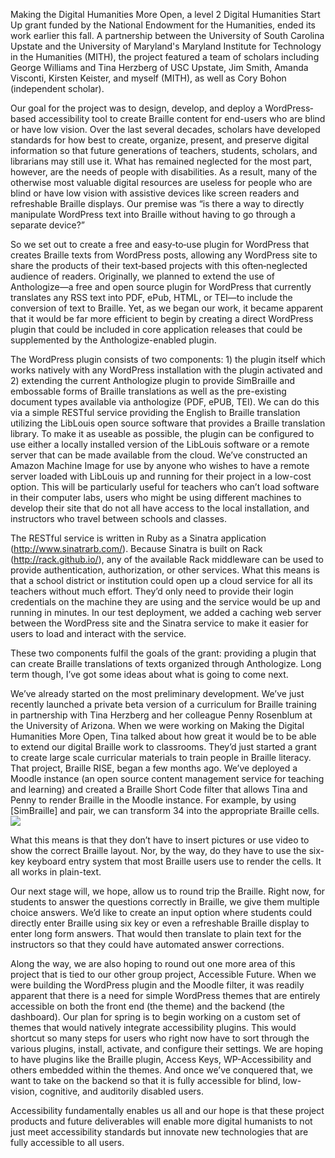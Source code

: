 Making the Digital Humanities More Open, a level 2 Digital Humanities Start Up grant funded by the National Endowment for the Humanities, ended its work earlier this fall. A partnership between the University of South Carolina Upstate and the University of Maryland's Maryland Institute for Technology in the Humanities (MITH), the project featured a team of scholars including George Williams and Tina Herzberg of USC Upstate, Jim Smith, Amanda Visconti, Kirsten Keister, and myself (MITH), as well as Cory Bohon (independent scholar).

Our goal for the project was to design, develop, and deploy a WordPress‐based accessibility tool to create Braille content for end-users who are blind or have low vision. Over the last several decades, scholars have developed standards for how best to create, organize, present, and preserve digital information so that future generations of teachers, students, scholars, and librarians may still use it. What has remained neglected for the most part, however, are the needs of people with disabilities. As a result, many of the otherwise most valuable digital resources are useless for people who are blind or have low vision with assistive devices like screen readers and refreshable Braille displays. Our premise was “is there a way to directly manipulate WordPress text into Braille without having to go through a separate device?”

So we set out to create a free and easy‐to‐use plugin for WordPress that creates Braille texts from WordPress posts, allowing any WordPress site to share the products of their text‐based projects with this often‐neglected audience of readers. Originally, we planned to extend the use of Anthologize—a free and open source plugin for WordPress that currently translates any RSS text into PDF, ePub, HTML, or TEI—to include the conversion of text to Braille. Yet, as we began our work, it became apparent that it would be far more efficient to begin by creating a direct WordPress plugin that could be included in core application releases that could be supplemented by the Anthologize-enabled plugin.

The WordPress plugin consists of two components: 1) the plugin itself which works natively with any WordPress installation with the plugin activated and 2) extending the current Anthologize plugin to provide SimBraille and embossable forms of Braille translations as well as the pre-existing document types available via anthologize (PDF, ePUB, TEI). We can do this via a simple RESTful service providing the English to Braille translation utilizing the LibLouis open source software that provides a Braille translation library. To make it as useable as possible, the plugin can be configured to use either a locally installed version of the LibLouis software or a remote server that can be made available from the cloud. We’ve constructed an Amazon Machine Image for use by anyone who wishes to have a remote server loaded with LibLouis up and running for their project in a low-cost option. This will be particularly useful for teachers who can’t load software in their computer labs, users who might be using different machines to develop their site that do not all have access to the local installation, and instructors who travel between schools and classes.

The RESTful service is written in Ruby as a Sinatra application (<http://www.sinatrarb.com/>). Because Sinatra is built on Rack (<http://rack.github.io/>), any of the available Rack middleware can be used to provide authentication, authorization, or other services. What this means is that a school district or institution could open up a cloud service for all its teachers without much effort. They’d only need to provide their login credentials on the machine they are using and the service would be up and running in minutes. In our test deployment, we added a caching web server between the WordPress site and the Sinatra service to make it easier for users to load and interact with the service.

These two components fulfil the goals of the grant: providing a plugin that can create Braille translations of texts organized through Anthologize. Long term though, I’ve got some ideas about what is going to come next.

We’ve already started on the most preliminary development. We’ve just recently launched a private beta version of a curriculum for Braille training in partnership with Tina Herzberg and her colleague Penny Rosenblum at the University of Arizona. When we were working on Making the Digital Humanities More Open, Tina talked about how great it would be to be able to extend our digital Braille work to classrooms. They’d just started a grant to create large scale curricular materials to train people in Braille literacy. That project, Braille RISE, began a few months ago. We’ve deployed a Moodle instance (an open source content management service for teaching and learning) and created a Braille Short Code filter that allows Tina and Penny to render Braille in the Moodle instance. For example, by using \[SimBraille] and pair, we can transform 34 into the appropriate Braille cells. ![](https://lh4.googleusercontent.com/R0Li2KZx6G8JOpZWnAyeD6rtsO-ltVaF-K5lYzHt1_qI63WQr2mrUQ3F9YFa3yQKNvY7fYO892lqOkJvIglOaAaxg8M9te457yUuBevxg6DYcY3cJSzcLGLAXA)

What this means is that they don’t have to insert pictures or use video to show the correct Braille layout. Nor, by the way, do they have to use the six-key keyboard entry system that most Braille users use to render the cells. It all works in plain-text.

Our next stage will, we hope, allow us to round trip the Braille. Right now, for students to answer the questions correctly in Braille, we give them multiple choice answers. We’d like to create an input option where students could directly enter Braille using six key or even a refreshable Braille display to enter long form answers. That would then translate to plain text for the instructors so that they could have automated answer corrections.

Along the way, we are also hoping to round out one more area of this project that is tied to our other group project, Accessible Future. When we were building the WordPress plugin and the Moodle filter, it was readily apparent that there is a need for simple WordPress themes that are entirely accessible on both the front end (the theme) and the backend (the dashboard). Our plan for spring is to begin working on a custom set of themes that would natively integrate accessibility plugins. This would shortcut so many steps for users who right now have to sort through the various plugins, install, activate, and configure their settings. We are hoping to have plugins like the Braille plugin, Access Keys, WP-Accessibility and others embedded within the themes. And once we’ve conquered that, we want to take on the backend so that it is fully accessible for blind, low-vision, cognitive, and auditorily disabled users.

Accessibility fundamentally enables us all and our hope is that these project products and future deliverables will enable more digital humanists to not just meet accessibility standards but innovate new technologies that are fully accessible to all users.